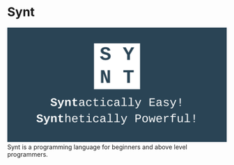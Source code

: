 # Synt
![Synt](/resources/img/Banner.png)
Synt is a programming language for beginners and above level programmers.
